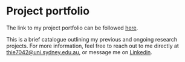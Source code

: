 # Project portfolio
The link to my project portfolio can be followed [here](https://thie7042.github.io/Tommy_Portfolio/).

This is a brief catalogue outlining my previous and ongoing research projects. For more information, feel free to reach out to me directly at thie7042@uni.sydney.edu.au, or message me on [Linkedin](https://www.linkedin.com/in/tommy-hielscher-4a40771b6/).
